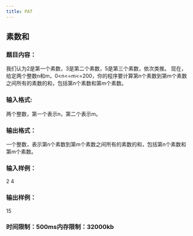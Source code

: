 ```yaml
---
title: PAT
---
```


## 素数和
### 题目内容：
我们认为2是第一个素数，3是第二个素数，5是第三个素数，依次类推。
现在，给定两个整数n和m，0<n<=m<=200，你的程序要计算第n个素数到第m个素数之间所有的素数的和，包括第n个素数和第m个素数。

### 输入格式:
两个整数，第一个表示n，第二个表示m。

### 输出格式：
一个整数，表示第n个素数到第m个素数之间所有的素数的和，包括第n个素数和第m个素数。

### 输入样例：
2 4

### 输出样例：
15

### 时间限制：500ms内存限制：32000kb
